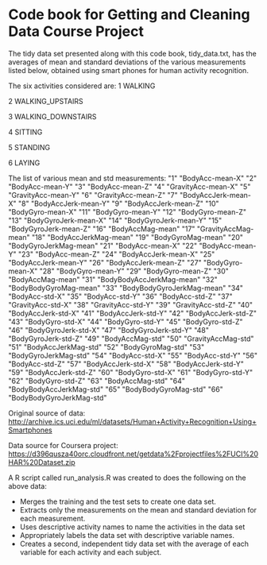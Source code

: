 # Code book for Getting and Cleaning Data Course Project 

The tidy data set presented along with this code book, tidy_data.txt, has the averages of mean and standard deviations of the various measurements listed below,
obtained using smart phones for human activity recognition.

The six activities considered are:
1 WALKING

2 WALKING_UPSTAIRS

3 WALKING_DOWNSTAIRS

4 SITTING

5 STANDING

6 LAYING


The list of various mean and std measurements:
"1" "BodyAcc-mean-X"
"2" "BodyAcc-mean-Y"
"3" "BodyAcc-mean-Z"
"4" "GravityAcc-mean-X"
"5" "GravityAcc-mean-Y"
"6" "GravityAcc-mean-Z"
"7" "BodyAccJerk-mean-X"
"8" "BodyAccJerk-mean-Y"
"9" "BodyAccJerk-mean-Z"
"10" "BodyGyro-mean-X"
"11" "BodyGyro-mean-Y"
"12" "BodyGyro-mean-Z"
"13" "BodyGyroJerk-mean-X"
"14" "BodyGyroJerk-mean-Y"
"15" "BodyGyroJerk-mean-Z"
"16" "BodyAccMag-mean"
"17" "GravityAccMag-mean"
"18" "BodyAccJerkMag-mean"
"19" "BodyGyroMag-mean"
"20" "BodyGyroJerkMag-mean"
"21" "BodyAcc-mean-X"
"22" "BodyAcc-mean-Y"
"23" "BodyAcc-mean-Z"
"24" "BodyAccJerk-mean-X"
"25" "BodyAccJerk-mean-Y"
"26" "BodyAccJerk-mean-Z"
"27" "BodyGyro-mean-X"
"28" "BodyGyro-mean-Y"
"29" "BodyGyro-mean-Z"
"30" "BodyAccMag-mean"
"31" "BodyBodyAccJerkMag-mean"
"32" "BodyBodyGyroMag-mean"
"33" "BodyBodyGyroJerkMag-mean"
"34" "BodyAcc-std-X"
"35" "BodyAcc-std-Y"
"36" "BodyAcc-std-Z"
"37" "GravityAcc-std-X"
"38" "GravityAcc-std-Y"
"39" "GravityAcc-std-Z"
"40" "BodyAccJerk-std-X"
"41" "BodyAccJerk-std-Y"
"42" "BodyAccJerk-std-Z"
"43" "BodyGyro-std-X"
"44" "BodyGyro-std-Y"
"45" "BodyGyro-std-Z"
"46" "BodyGyroJerk-std-X"
"47" "BodyGyroJerk-std-Y"
"48" "BodyGyroJerk-std-Z"
"49" "BodyAccMag-std"
"50" "GravityAccMag-std"
"51" "BodyAccJerkMag-std"
"52" "BodyGyroMag-std"
"53" "BodyGyroJerkMag-std"
"54" "BodyAcc-std-X"
"55" "BodyAcc-std-Y"
"56" "BodyAcc-std-Z"
"57" "BodyAccJerk-std-X"
"58" "BodyAccJerk-std-Y"
"59" "BodyAccJerk-std-Z"
"60" "BodyGyro-std-X"
"61" "BodyGyro-std-Y"
"62" "BodyGyro-std-Z"
"63" "BodyAccMag-std"
"64" "BodyBodyAccJerkMag-std"
"65" "BodyBodyGyroMag-std"
"66" "BodyBodyGyroJerkMag-std"

Original source of data: http://archive.ics.uci.edu/ml/datasets/Human+Activity+Recognition+Using+Smartphones 

Data source for Coursera project: https://d396qusza40orc.cloudfront.net/getdata%2Fprojectfiles%2FUCI%20HAR%20Dataset.zip 

A R script called run_analysis.R was created to does the following on the above data:
* Merges the training and the test sets to create one data set.
* Extracts only the measurements on the mean and standard deviation for each measurement. 
* Uses descriptive activity names to name the activities in the data set
* Appropriately labels the data set with descriptive variable names. 
* Creates a second, independent tidy data set with the average of each variable for each activity and each subject. 